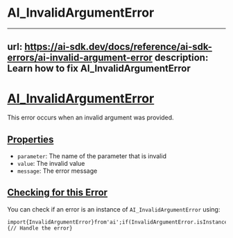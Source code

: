 # AI_InvalidArgumentError


---
url: https://ai-sdk.dev/docs/reference/ai-sdk-errors/ai-invalid-argument-error
description: Learn how to fix AI_InvalidArgumentError
---


# [AI\_InvalidArgumentError](#ai_invalidargumenterror)


This error occurs when an invalid argument was provided.


## [Properties](#properties)


-   `parameter`: The name of the parameter that is invalid
-   `value`: The invalid value
-   `message`: The error message


## [Checking for this Error](#checking-for-this-error)


You can check if an error is an instance of `AI_InvalidArgumentError` using:

```
import{InvalidArgumentError}from'ai';if(InvalidArgumentError.isInstance(error)){// Handle the error}
```
